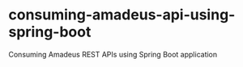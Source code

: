 # consuming-amadeus-api-using-spring-boot
Consuming Amadeus REST APIs using Spring Boot application
